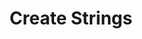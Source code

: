 ---
title: Create Strings
endpoint_id: CreateStrings
categories:
  - strings
layout: v2endpoint
endpoint_url: '/strings-api/v2/projects/{{projectUid}}'
method: POST
request:
  json_markdown: |
    ~~~json
    {
       "placeholderFormat":"java",
       "placeholderFormatCustom":"\\[.+?\\]",
       "uri":"/ui-strings",
       "strings":[
          {
             "stringText": "Search results for [city]:",
             "variant": "variant1",
             "callbackUrl": "http://smartlinghotels.com/upload/callbacks/",
             "callbackMethod": "POST",
             "format":"html"
          },
          {
             "stringText": "Back to results",
             "variant": "variant2",
             "callbackUrl": "http://smartlinghotels.com/upload/callbacks/",
             "callbackMethod": "POST",
             "instruction": "Limited space keep translation short"
          }
       ]
    }
    ~~~
  parameters:
    - title: placeholderFormat
      type: string
      required: false
      description_markdown: |
        Specifies a standard placeholder format. Accepted values are: `none`, `c`, `ios`, `python`, `java`, `yaml`, `qt`, `resx`.

    - title: placeholderFormatCustom
      type: string
      required: false
      description_markdown: |
        Specifies a custom placeholder with a Java Regular Expression. For example `\[.+?\]` would capture all values surrounded by square brackets as placeholders.
        
    - title: uri
      type: string
      required: false
      description_markdown: |
        Sets the URI for a group of strings. This URI is displayed and searchable in the Smartling Dashboard and can help you find a group of strings later.

    - title: stringText
      type: string
      required: true
      description_markdown: |
        The text of the string you want to create. This is the only required value for a `string` object.

    - title: variant
      type: string
      required: false
      description_markdown: |
        Creates [variant](/support/articles/unique-strings-and-variants/) metadata for a new string.
    
    - title: callbackUrl
      type: string
      required: false
      description_markdown: |
        If provided a callback request will be sent to this URL when translation for the string is complete.    

    - title: callbackMethod
      type: string
      required: false
      description_markdown: |
        Creates [variant](/support/articles/unique-strings-and-variants/) metadata for a new string.
 
    - title: instruction
      type: string
      required: false
      description_markdown: |
        Creates an instruction that is displayed to translators in the Smartling Translation Interface.    

    - title: format
      type: string
      required: false
      description_markdown: |
        Sets whether or not the string should be parsed as HTML. Accepted values are `html`, `plain_text` and `auto`. If set to `auto`, Smartling will attempt to detect the presence of HTML tags in the string. 
    
response:
  json_markdown: |-
    ~~~json
    { 
       "wordCount": 6,
       "stringCount": 2,
       "items": [ 
          { 
             "variant": "variant1",
             "stringText": "Search results for [city]:",
             "hashcode": "bd603147d945h3es74d6874422bbe5e0",
             "overWritten": "true"
          },
          { 
             "variant": "variant2",
             "stringText": "Back to results",
             "hashcode": "as24874d687239n245g3es4422f4ecs7",
             "overWritten": "false"
          }
       ]
    }
    ~~~
  parameters:
    - title: wordCount
      type: number
      description_markdown: Total number of words captured as a result of the request.
    - title: stringCount
      type: object
      description_markdown:
        Total number of strings captured as a result of the request.
    - title: items
      type: object
      description_markdown:
        An array including one object for each string created, giving variant metadata, text of the string, the unique hashcode for the string. If the string overwrote an existing string in the Smartling dashboard, `overWritten` will be `true`.     
examples:
  - title:
    code_markdown:
    description_markdown:
---
